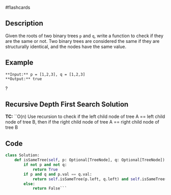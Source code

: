 #flashcards 
## Description
Given the roots of two binary trees `p` and `q`, write a function to check if they are the same or not.
Two binary trees are considered the same if they are structurally identical, and the nodes have the same value.
## Example
```
**Input:** p = [1,2,3], q = [1,2,3]
**Output:** true
```
?
## Recursive Depth First Search Solution
**TC:** ``O(n)
Use recursion to check if the left child node of tree A == left child node of tree B, then if the  right child node of tree A == right child node of tree B
## Code
```python
class Solution:
    def isSameTree(self, p: Optional[TreeNode], q: Optional[TreeNode]) -> bool:
        if not p and not q:
            return True
        if p and q and p.val == q.val:
            return self.isSameTree(p.left, q.left) and self.isSameTree(p.right, q.right)
        else:
            return False```


